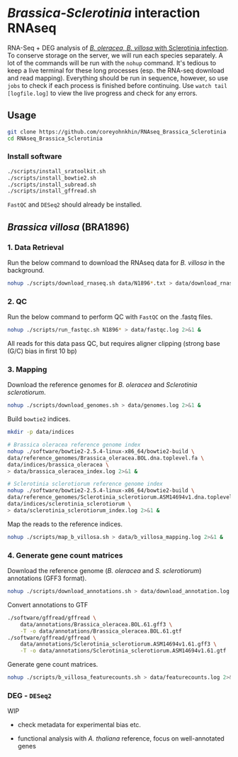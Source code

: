 # *Brassica-Sclerotinia* interaction RNAseq

RNA-Seq + DEG analysis of [*B. oleracea, B. villosa* with Sclerotinia infection](https://pubmed.ncbi.nlm.nih.gov/36966424/). To conserve storage on the server, we will run each species separately. A lot of the commands will be run with the `nohup` command. It's tedious to keep a live terminal for these long processes (esp. the RNA-seq download and read mapping). Everything should be run in sequence, however, so use `jobs` to check if each process is finished before continuing. Use `watch tail [logfile.log]` to view the live progress and check for any errors.

## Usage
```bash
git clone https://github.com/coreyohnkhin/RNAseq_Brassica_Sclerotinia
cd RNAseq_Brassica_Sclerotinia
```

### Install software
```bash
./scripts/install_sratoolkit.sh
./scripts/install_bowtie2.sh
./scripts/install_subread.sh
./scripts/install_gffread.sh
```

`FastQC` and `DESeq2` should already be installed.

## *Brassica villosa* (BRA1896)
### 1. Data Retrieval

Run the below command to download the RNAseq data for *B. villosa* in the background.
```bash
nohup ./scripts/download_rnaseq.sh data/N1896*.txt > data/download_rnaseq.log 2>&1 &
```
### 2. QC
Run the below command to perform QC with `FastQC` on the .fastq files.
```bash
nohup ./scripts/run_fastqc.sh N1896* > data/fastqc.log 2>&1 &
```
All reads for this data pass QC, but requires aligner clipping (strong base (G/C) bias in first 10 bp)
### 3. Mapping
Download the reference genomes for *B. oleracea* and *Sclerotinia sclerotiorum*.
```bash
nohup ./scripts/download_genomes.sh > data/genomes.log 2>&1 &
```
Build `bowtie2` indices.
```bash
mkdir -p data/indices

# Brassica oleracea reference genome index
nohup ./software/bowtie2-2.5.4-linux-x86_64/bowtie2-build \
data/reference_genomes/Brassica_oleracea.BOL.dna.toplevel.fa \
data/indices/brassica_oleracea \
> data/brassica_oleracea_index.log 2>&1 &

# Sclerotinia sclerotiorum reference genome index
nohup ./software/bowtie2-2.5.4-linux-x86_64/bowtie2-build \
data/reference_genomes/Sclerotinia_sclerotiorum.ASM14694v1.dna.toplevel.fa \
data/indices/sclerotinia_sclerotiorum \
> data/sclerotinia_sclerotiorum_index.log 2>&1 &
```

Map the reads to the reference indices.
```bash
nohup ./scripts/map_b_villosa.sh > data/b_villosa_mapping.log 2>&1 &
```

### 4. Generate gene count matrices

Download the reference genome (*B. oleracea* and *S. sclerotiorum*) annotations (GFF3 format).
```bash
nohup ./scripts/download_annotations.sh > data/download_annotation.log 2>&1 &
```
Convert annotations to GTF

```bash
./software/gffread/gffread \
    data/annotations/Brassica_oleracea.BOL.61.gff3 \
    -T -o data/annotations/Brassica_oleracea.BOL.61.gtf
./software/gffread/gffread \
    data/annotations/Sclerotinia_sclerotiorum.ASM14694v1.61.gff3 \
    -T -o data/annotations/Sclerotinia_sclerotiorum.ASM14694v1.61.gtf
```
Generate gene count matrices.
```bash
nohup ./scripts/b_villosa_featurecounts.sh > data/featurecounts.log 2>&1 &
```

### DEG - `DESeq2`
WIP

 - check metadata for experimental bias etc.

 - functional analysis with *A. thaliana* reference, focus on well-annotated genes
